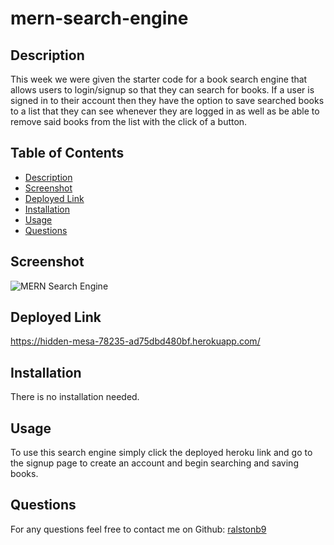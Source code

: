 # mern-search-engine

## Description

This week we were given the starter code for a book search engine that allows users to login/signup so that they can search for books. If a user is signed in to their account then they have the option to save searched books to a list that they can see whenever they are logged in as well as be able to remove said books from the list with the click of a button.

## Table of Contents
- [Description](#description)
- [Screenshot](#screenshot)
- [Deployed Link](#deployed-link)
- [Installation](#installation)
- [Usage](#usage)
- [Questions](#questions)

## Screenshot

![MERN Search Engine](/images/mern-search-engine.png)

## Deployed Link

https://hidden-mesa-78235-ad75dbd480bf.herokuapp.com/

## Installation

There is no installation needed.

## Usage

To use this search engine simply click the deployed heroku link and go to the signup page to create an account and begin searching and saving books.

## Questions

For any questions feel free to contact me on Github: [ralstonb9](https://github.com/ralstonb9)